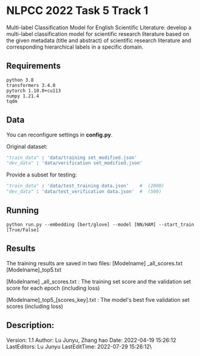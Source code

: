 # NLPCC 2022 Task 5 Track 1

Multi-label Classification Model for English Scientific Literature: develop a multi-label classification model for scientific research literature based on the given metadata (title and abstract) of scientific research literature and corresponding hierarchical labels in a specific domain.

## Requirements

~~~
python 3.8
transformers 3.4.0
pytorch 1.10.0+cu113
numpy 1.21.4
tqdm
~~~

## Data

You can reconfigure settings in **config.py**. 

Original dataset: 

```python
"train_data" : 'data/training set_modified.json'
"dev_data" : 'data/verification set_modified.json'
```

Provide a subset for testing: 

```python
"train_data" : 'data/test_training data.json'    #  (2000)
"dev_data" : 'data/test_verification data.json'  #  (500)
```

## Running

```shell
python run.py --embedding [bert/glove] --model [NN/HAM] --start_train [True/False]
```

## Results

The training results are saved in two files: [Modelname] \_all\_scores.txt  [Modelname]\_top5.txt

[Modelname] \_all\_scores.txt :  The training set score and the validation set score for each epoch (including loss)

[Modelname]\_top5\_[scores\_key].txt :  The model's best five validation set scores (including loss)

## Description:

Version: 1.1
Author: Lu Junyu, Zhang hao
Date: 2022-04-19 15:26:12
LastEditors: Lu Junyu
LastEditTime: 2022-07-29 15:26:12\